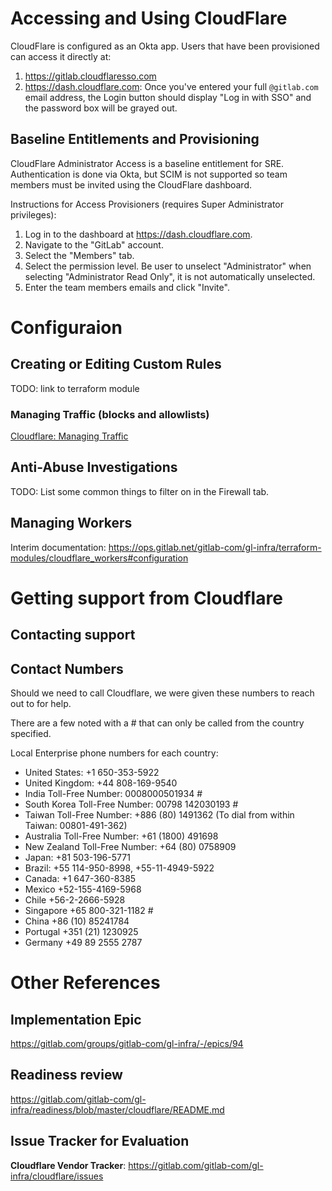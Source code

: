 # Accessing and Using CloudFlare

CloudFlare is configured as an Okta app. Users that have been provisioned can
access it directly at:

1. https://gitlab.cloudflaresso.com
2. https://dash.cloudflare.com: Once you've entered your full `@gitlab.com` email
   address, the Login button should display "Log in with SSO" and the password
   box will be grayed out.

## Baseline Entitlements and Provisioning

CloudFlare Administrator Access is a baseline entitlement for SRE. Authentication
is done via Okta, but SCIM is not supported so team members must be invited
using the CloudFlare dashboard.

Instructions for Access Provisioners (requires Super Administrator privileges):

1. Log in to the dashboard at https://dash.cloudflare.com.
2. Navigate to the "GitLab" account.
3. Select the "Members" tab.
4. Select the permission level. Be user to unselect "Administrator" when selecting "Administrator Read Only", it is not automatically unselected.
5. Enter the team members emails and click "Invite".

# Configuraion

## Creating or Editing Custom Rules

TODO: link to terraform module

### Managing Traffic (blocks and allowlists)

[Cloudflare: Managing Traffic](./cloudflare-managing-traffic.md)

## Anti-Abuse Investigations

TODO: List some common things to filter on in the Firewall tab.

## Managing Workers

Interim documentation: https://ops.gitlab.net/gitlab-com/gl-infra/terraform-modules/cloudflare_workers#configuration

# Getting support from Cloudflare

## Contacting support


## Contact Numbers

Should we need to call Cloudflare, we were given these numbers to reach out to for help.

There are a few noted with a # that can only be called from the country specified.

Local Enterprise phone numbers for each country:

- United States: +1 650-353-5922
- United Kingdom: +44 808-169-9540
- India Toll-Free Number: 0008000501934 #
- South Korea Toll-Free Number:  00798 142030193 #
- Taiwan Toll-Free Number: +886 (80) 1491362  (To dial from within Taiwan: 00801-491-362)
- Australia Toll-Free Number: +61 (1800) 491698
- New Zealand Toll-Free Number: +64 (80) 0758909
- Japan: +81 503-196-5771
- Brazil: +55 114-950-8998, +55-11-4949-5922
- Canada: +1 647-360-8385
- Mexico +52-155-4169-5968
- Chile +56-2-2666-5928
- Singapore +65 800-321-1182 #
- China +86 (10) 85241784
- Portugal +351 (21) 1230925
- Germany +49 89 2555 2787

# Other References

## Implementation Epic

https://gitlab.com/groups/gitlab-com/gl-infra/-/epics/94

## Readiness review

https://gitlab.com/gitlab-com/gl-infra/readiness/blob/master/cloudflare/README.md

## Issue Tracker for Evaluation

**Cloudflare Vendor Tracker**: https://gitlab.com/gitlab-com/gl-infra/cloudflare/issues
